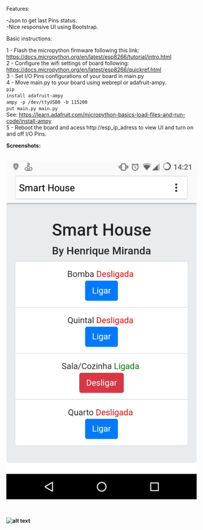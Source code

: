 Features:

-Json to get last Pins status.<br>
-Nice responsive UI using Bootstrap.<br>

Basic instructions:

1 - Flash the micropython firmware following this link: https://docs.micropython.org/en/latest/esp8266/tutorial/intro.html <br>
2 - Configure the wifi settings of board following: https://docs.micropython.org/en/latest/esp8266/quickref.html <br>
3 - Set I/O Pins configurations of your board in main.py<br>
4 - Move main.py to your board using webrepl or adafruit-ampy.<br>
<code>pip install adafruit-ampy</code><br>
<code>ampy -p /dev/ttyUSB0 -b 115200 put main.py main.py</code><br>
See: https://learn.adafruit.com/micropython-basics-load-files-and-run-code/install-ampy<br>
5 - Reboot the board and acess http://esp_ip_adress to view UI and turn on and off I/O Pins.<br>

<b>Screenshots:<b><br>
  <br>

  ![alt text](https://raw.githubusercontent.com/Henrique-Miranda/SmartHouse/master/img/smarthousemobile.jpeg "Mobile")

<br>

  ![alt text](https://raw.githubusercontent.com/Henrique-Miranda/SmartHouse/master/img/smarthousedesktop.jpeg "Desktop")
